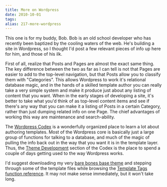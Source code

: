 ```yaml
---
title: More on Wordpress
date: 2010-10-01
tags: 
alias: 217-more-wordpress
---
```


This one is for my buddy, Bob. Bob is an old school developer who has recently been baptized by the cooling waters of the web. He's building a site in Wordpress, so I thought I'd post a few relevant pieces of info up here for him, and those of his ilk.


First of all, realize that Posts and Pages are almost the exact same thing. The key difference between the two as far as I can tell is not that Pages are easier to add to the top-level navigation, but that Posts allow you to classify them with "Categories". This allows Wordpress to work it's relational database magic, and in the hands of a skilled template author you can really take a very simple system and make it produce just about any listing of content that you want. When in the early stages of developing a site, it's better to take what you'd think of as top-level content items and see if there's any way that you can make it a listing of Posts in a certain Category, rather than just dumping related info on one Page. The chief advantages of working this way are maintenance and search-ability.


The [Wordpress Codex](http://codex.wordpress.org/) is a wonderfully organized place to learn a lot about authoring templates. Most of the Wordpress core is basically just a large group of functions for talking to a database, and much of the magic of pulling the info back out in the way that you want it is in the template layer. Thus, the [Theme Development](http://codex.wordpress.org/Developer_Documentation) section of the Codex is the place to spend a couple of days getting used to the way Wordpress works.


I'd suggest downloading my very [bare bones base theme](http://github.com/JGrubb/Base-WP-theme) and stepping through some of the template files while browsing the [Template Tags function reference](http://codex.wordpress.org/Template_Tags). It may not make sense immediately, but it won't take long.


